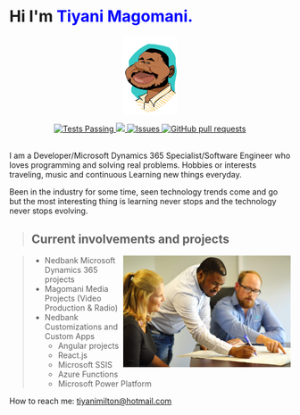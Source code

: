 # Hi I'm **<span style="color:blue">Tiyani Magomani.</span>**

<p align="center">
 <img width="100px" src="Magomani,Tiyani.jpg" align="center" alt="Profile Pic Anime" />

  <p align="center">
    <a href="https://github.com/tiyanimilton/github-readme-stats/actions">
      <img alt="Tests Passing" src="https://github.com/anuraghazra/github-readme-stats/workflows/Test/badge.svg" />
    </a>
    <a href="https://codecov.io/gh/tiyanimilton/github-readme-stats">
      <img src="https://codecov.io/gh/tiyanimilton/github-readme-stats/branch/master/graph/badge.svg" />
    </a>
    <a href="https://github.com/tiyanimilton/github-readme-stats/issues">
      <img alt="Issues" src="https://img.shields.io/github/issues/tiyanimilton/github-readme-stats?color=0088ff" />
    </a>
    <a href="https://github.com/tiyanimilton/github-readme-stats/pulls">
      <img alt="GitHub pull requests" src="https://img.shields.io/github/issues-pr/tiyanimilton/github-readme-stats?color=0088ff" />
    </a>
    <br />
    <br />
    
  </p>
  </p>

I am a Developer/Microsoft Dynamics 365 Specialist/Software Engineer who loves programming and solving real problems.
Hobbies or interests traveling, music and continuous Learning new things everyday.



Been in the industry for some time, seen technology trends come and go but the most interesting thing is learning never stops and the technology never stops evolving.


> ## Current involvements and projects

<picture >
  <img alt="Shows an illustrated sun in light color mode and a moon with stars in dark color mode." src="IMG_0341.jpeg" width="300"  align="right" >
</picture>

>    * Nedbank Microsoft Dynamics 365 projects
>    * Magomani Media Projects (Video Production & Radio)  
>    * Nedbank Customizations and Custom Apps
>      - Angular projects
>      - React.js
>      - Microsoft SSIS
>      - Azure Functions
>      - Microsoft Power Platform 

How to reach me: tiyanimilton@hotmail.com
